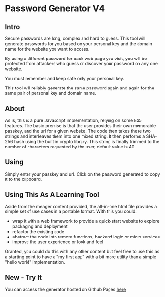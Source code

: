# Password Generator V4

Intro
-----
Secure passwords are long, complex and hard to guess. This tool will generate passwords for you based on your personal key and the domain name for the website you want to access. 

By using a different password for each web page you visit, you will be protected from attackers who guess or discover your password on any one website.  

You must remember and keep safe only your personal key.

This tool will reliably generate the same password again and again for the same pair of personal key and domain name.

About
-----
As is, this is a pure Javascript implementation, relying on some ES5 features. The basic premise is that the user provides their own memorable passkey, and the url for a given website. The code then takes these two strings and interleaves them into one mixed string.  It then performs a SHA-256 hash using the built in crypto library.  This string is finally trimmed to the number of characters requested by the user, default value is 40.

Using 
-----
Simply enter your passkey and url.  Click on the password generated to copy it to the clipboard.

Using This As A Learning Tool
-----------------------------
Aside from the meager content provided, the all-in-one html file provides a simple set of use cases in a portable format.  With this you could:

* wrap it with a web framework to provide a quick-start website to explore packaging and deployment
* refactor the existing code
* abstract the code into remote functions, backend logic or micro services
* improve the user experience or look and feel

Granted, you could do this with any other content but feel free to use this as a starting point to have a "my first app" with a bit more utility than a simple "hello world" implementation.

New - Try It
------------
You can access the generator hosted on Github Pages [here](https://datatribe.github.io/passwordgen/PasswordGenV4.html)
